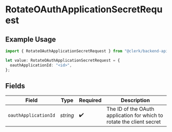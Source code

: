 # RotateOAuthApplicationSecretRequest

## Example Usage

```typescript
import { RotateOAuthApplicationSecretRequest } from "@clerk/backend-api-client/models/operations";

let value: RotateOAuthApplicationSecretRequest = {
  oauthApplicationId: "<id>",
};
```

## Fields

| Field                                                                 | Type                                                                  | Required                                                              | Description                                                           |
| --------------------------------------------------------------------- | --------------------------------------------------------------------- | --------------------------------------------------------------------- | --------------------------------------------------------------------- |
| `oauthApplicationId`                                                  | *string*                                                              | :heavy_check_mark:                                                    | The ID of the OAuth application for which to rotate the client secret |